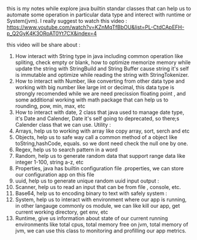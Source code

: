 this is my notes while explore java builtin standar classes that can help us to automate some operation in particular data type and interect with runtime or System(jvm). I really suggest to watch this video : https://www.youtube.com/watch?v=KZnMqTfBbOU&list=PL-CtdCApEFH-p_Q2GyK4K3ORoAT0Yt7CX&index=4


this video will be share about : 

1. How interact with String type in java including common operation like spliting, check empty or blank, how to optimize memorize memory while update the string with StringBuild and String Buffer cause string it's self is immutable and optimize while reading the string with StringTokenizer.
2. How to interact with Number, like converting from other data type and working with big number like large int or decimal, this data type is strongly recomended while we are need precission floating point , and some additional working with math package that can help us to rounding, pow, min, max, etc
3. How to interact with date, 2 class that java used to manage date type, it's Date and Calender, Date it's self going to deprecated, so there;s Calender class that we can use.
   Utility :
4. Arrays, help us to working with array like copy array, sort, serch and etc
5. Objects, help us to safe way call a common method of a object like toString,hashCode, equals. so we dont need check the null one by one.
6. Regex, help us to search pattern in a word
7. Random, help us to generate random data that support range data like integer 1-100, string a-z, etc
8. Properties, java has builtin configuration file .properties, we can store our configuration app on this file
9. uuid, help us to generate unique random uuid
   input output :
10. Scanner, help us to read an input that can be from file , console, etc.
11. Base64, help us to encoding binary to text with safely
    system :
12. System, help us to interact with environment where our app is running, in other langauge commonly os module, we can like kill our app, get current working directory, get env, etc
13. Runtime, give us information about state of our current running environments like total cpus, total memory free on jvm, total memory of jvm, we can use this class to monitoring and profilling our app metrics.
